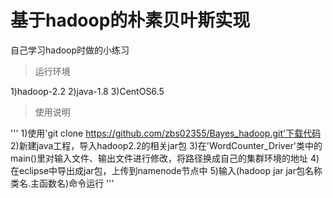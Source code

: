 # 基于hadoop的朴素贝叶斯实现
自己学习hadoop时做的小练习
> 运行环境

1)hadoop-2.2
2)java-1.8
3)CentOS6.5

> 使用说明

'''
1)使用'git clone https://github.com/zbs02355/Bayes_hadoop.git'下载代码
2)新建java工程，导入hadoop2.2的相关jar包
3)在'WordCounter_Driver'类中的main()里对输入文件、输出文件进行修改，将路径换成自己的集群环境的地址
4)在eclipse中导出成jar包，上传到namenode节点中
5)输入(hadoop jar jar包名称 类名.主函数名)命令运行
'''
